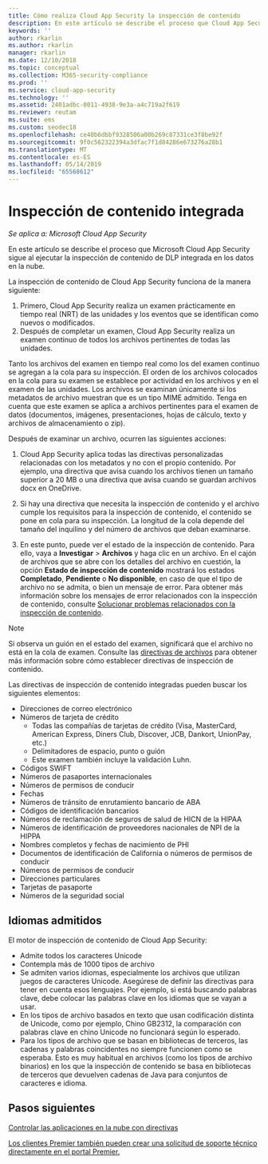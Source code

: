```yaml
---
title: Cómo realiza Cloud App Security la inspección de contenido
description: En este artículo se describe el proceso que Cloud App Security sigue al realizar la inspección de contenido de DLP en los datos en la nube.
keywords: ''
author: rkarlin
ms.author: rkarlin
manager: rkarlin
ms.date: 12/10/2018
ms.topic: conceptual
ms.collection: M365-security-compliance
ms.prod: ''
ms.service: cloud-app-security
ms.technology: ''
ms.assetid: 2401adbc-0011-4938-9e3a-a4c719a2f619
ms.reviewer: reutam
ms.suite: ems
ms.custom: seodec18
ms.openlocfilehash: ce40b6dbbf9328506a00b269c87331ce3f8be92f
ms.sourcegitcommit: 9f0c562322394a3dfac7f1d84286e673276a28b1
ms.translationtype: MT
ms.contentlocale: es-ES
ms.lasthandoff: 05/14/2019
ms.locfileid: "65568612"
---
```

# <a name="built-in-content-inspection"></a>Inspección de contenido integrada

*Se aplica a: Microsoft Cloud App Security*

En este artículo se describe el proceso que Microsoft Cloud App Security sigue al ejecutar la inspección de contenido de DLP integrada en los datos en la nube. 


La inspección de contenido de Cloud App Security funciona de la manera siguiente:
1. Primero, Cloud App Security realiza un examen prácticamente en tiempo real (NRT) de las unidades y los eventos que se identifican como nuevos o modificados.
2. Después de completar un examen, Cloud App Security realiza un examen continuo de todos los archivos pertinentes de todas las unidades.  

Tanto los archivos del examen en tiempo real como los del examen continuo se agregan a la cola para su inspección. El orden de los archivos colocados en la cola para su examen se establece por actividad en los archivos y en el examen de las unidades. Los archivos se examinan únicamente si los metadatos de archivo muestran que es un tipo MIME admitido. Tenga en cuenta que este examen se aplica a archivos pertinentes para el examen de datos (documentos, imágenes, presentaciones, hojas de cálculo, texto y archivos de almacenamiento o zip).  

Después de examinar un archivo, ocurren las siguientes acciones:

1. Cloud App Security aplica todas las directivas personalizadas relacionadas con los metadatos y no con el propio contenido. Por ejemplo, una directiva que avisa cuando los archivos tienen un tamaño superior a 20 MB o una directiva que avisa cuando se guardan archivos docx en OneDrive. 

2. Si hay una directiva que necesita la inspección de contenido y el archivo cumple los requisitos para la inspección de contenido, el contenido se pone en cola para su inspección. La longitud de la cola depende del tamaño del inquilino y del número de archivos que deban examinarse. 

3. En este punto, puede ver el estado de la inspección de contenido. Para ello, vaya a **Investigar** > **Archivos** y haga clic en un archivo. En el cajón de archivos que se abre con los detalles del archivo en cuestión, la opción **Estado de inspección de contenido** mostrará los estados **Completado**, **Pendiente** o **No disponible**, en caso de que el tipo de archivo no se admita, o bien un mensaje de error. Para obtener más información sobre los mensajes de error relacionados con la inspección de contenido, consulte [Solucionar problemas relacionados con la inspección de contenido](troubleshooting-content-inspection.md).

> [!NOTE]
> Si observa un guión en el estado del examen, significará que el archivo no está en la cola de examen. Consulte las [directivas de archivos](data-protection-policies.md) para obtener más información sobre cómo establecer directivas de inspección de contenido.

Las directivas de inspección de contenido integradas pueden buscar los siguientes elementos:

- Direcciones de correo electrónico 
- Números de tarjeta de crédito 
  - Todas las compañías de tarjetas de crédito (Visa, MasterCard, American Express, Diners Club, Discover, JCB, Dankort, UnionPay, etc.) 
  - Delimitadores de espacio, punto o guión
  - Este examen también incluye la validación Luhn.
- Códigos SWIFT
- Números de pasaportes internacionales
- Números de permisos de conducir
- Fechas
- Números de tránsito de enrutamiento bancario de ABA
- Códigos de identificación bancarios
- Números de reclamación de seguros de salud de HICN de la HIPAA
- Números de identificación de proveedores nacionales de NPI de la HIPPA
- Nombres completos y fechas de nacimiento de PHI
- Documentos de identificación de California o números de permisos de conducir
- Números de permisos de conducir
- Direcciones particulares
- Tarjetas de pasaporte
- Números de la seguridad social

## <a name="supported-languages"></a>Idiomas admitidos

El motor de inspección de contenido de Cloud App Security:
-   Admite todos los caracteres Unicode
-   Contempla más de 1000 tipos de archivo
-   Se admiten varios idiomas, especialmente los archivos que utilizan juegos de caracteres Unicode. Asegúrese de definir las directivas para tener en cuenta esos lenguajes. Por ejemplo, si está buscando palabras clave, debe colocar las palabras clave en los idiomas que se vayan a usar.
-   En los tipos de archivo basados en texto que usan codificación distinta de Unicode, como por ejemplo, Chino GB2312, la comparación con palabras clave en chino Unicode no funcionará según lo esperado.
-   Para los tipos de archivo que se basan en bibliotecas de terceros, las cadenas y palabras coincidentes no siempre funcionen como se esperaba. Esto es muy habitual en archivos (como los tipos de archivo binarios) en los que la inspección de contenido se basa en bibliotecas de terceros que devuelven cadenas de Java para conjuntos de caracteres e idioma.



## <a name="next-steps"></a>Pasos siguientes
[Controlar las aplicaciones en la nube con directivas](control-cloud-apps-with-policies.md)   

[Los clientes Premier también pueden crear una solicitud de soporte técnico directamente en el portal Premier.](https://premier.microsoft.com/)  
  
